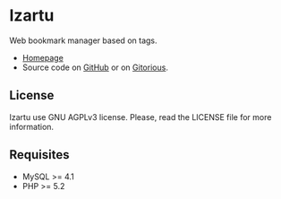 Izartu
======
Web bookmark manager based on tags.

* [Homepage](http://javierbeaumont.github.com/izartu/)
* Source code on [GitHub](http://github.com/javierbeaumont/izartu) or on [Gitorious](http://gitorious.org/izartu/izartu).

License
-------
Izartu use GNU AGPLv3 license.
Please, read the LICENSE file for more information.

Requisites
----------
* MySQL >= 4.1
* PHP   >= 5.2
